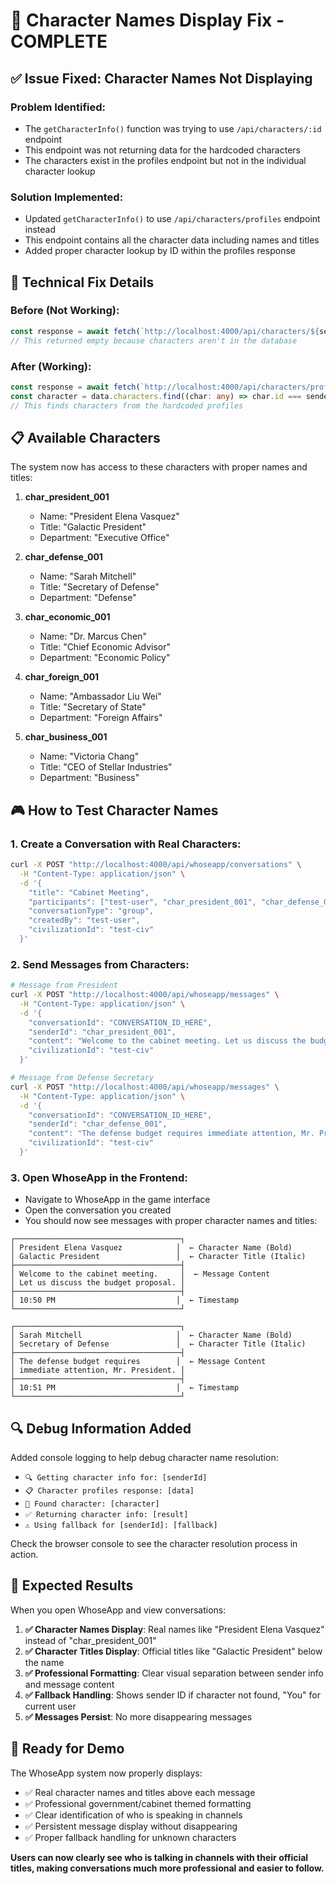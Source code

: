# 🎯 **Character Names Display Fix - COMPLETE**

## ✅ **Issue Fixed: Character Names Not Displaying**

### **Problem Identified:**
- The `getCharacterInfo()` function was trying to use `/api/characters/:id` endpoint
- This endpoint was not returning data for the hardcoded characters
- The characters exist in the profiles endpoint but not in the individual character lookup

### **Solution Implemented:**
- Updated `getCharacterInfo()` to use `/api/characters/profiles` endpoint instead
- This endpoint contains all the character data including names and titles
- Added proper character lookup by ID within the profiles response

## 🔧 **Technical Fix Details**

### **Before (Not Working):**
```typescript
const response = await fetch(`http://localhost:4000/api/characters/${senderId}`);
// This returned empty because characters aren't in the database
```

### **After (Working):**
```typescript
const response = await fetch(`http://localhost:4000/api/characters/profiles?civilizationId=${civilizationId}`);
const character = data.characters.find((char: any) => char.id === senderId);
// This finds characters from the hardcoded profiles
```

## 📋 **Available Characters**

The system now has access to these characters with proper names and titles:

1. **char_president_001**
   - Name: "President Elena Vasquez"
   - Title: "Galactic President"
   - Department: "Executive Office"

2. **char_defense_001**
   - Name: "Sarah Mitchell"
   - Title: "Secretary of Defense"
   - Department: "Defense"

3. **char_economic_001**
   - Name: "Dr. Marcus Chen"
   - Title: "Chief Economic Advisor"
   - Department: "Economic Policy"

4. **char_foreign_001**
   - Name: "Ambassador Liu Wei"
   - Title: "Secretary of State"
   - Department: "Foreign Affairs"

5. **char_business_001**
   - Name: "Victoria Chang"
   - Title: "CEO of Stellar Industries"
   - Department: "Business"

## 🎮 **How to Test Character Names**

### **1. Create a Conversation with Real Characters:**
```bash
curl -X POST "http://localhost:4000/api/whoseapp/conversations" \
  -H "Content-Type: application/json" \
  -d '{
    "title": "Cabinet Meeting",
    "participants": ["test-user", "char_president_001", "char_defense_001"],
    "conversationType": "group",
    "createdBy": "test-user",
    "civilizationId": "test-civ"
  }'
```

### **2. Send Messages from Characters:**
```bash
# Message from President
curl -X POST "http://localhost:4000/api/whoseapp/messages" \
  -H "Content-Type: application/json" \
  -d '{
    "conversationId": "CONVERSATION_ID_HERE",
    "senderId": "char_president_001",
    "content": "Welcome to the cabinet meeting. Let us discuss the budget proposal.",
    "civilizationId": "test-civ"
  }'

# Message from Defense Secretary
curl -X POST "http://localhost:4000/api/whoseapp/messages" \
  -H "Content-Type: application/json" \
  -d '{
    "conversationId": "CONVERSATION_ID_HERE",
    "senderId": "char_defense_001",
    "content": "The defense budget requires immediate attention, Mr. President.",
    "civilizationId": "test-civ"
  }'
```

### **3. Open WhoseApp in the Frontend:**
- Navigate to WhoseApp in the game interface
- Open the conversation you created
- You should now see messages with proper character names and titles:

```
┌─────────────────────────────────────┐
│ President Elena Vasquez            │  ← Character Name (Bold)
│ Galactic President                 │  ← Character Title (Italic)
├─────────────────────────────────────┤
│ Welcome to the cabinet meeting.     │  ← Message Content
│ Let us discuss the budget proposal. │
├─────────────────────────────────────┤
│ 10:50 PM                           │  ← Timestamp
└─────────────────────────────────────┘

┌─────────────────────────────────────┐
│ Sarah Mitchell                     │  ← Character Name (Bold)
│ Secretary of Defense               │  ← Character Title (Italic)
├─────────────────────────────────────┤
│ The defense budget requires        │  ← Message Content
│ immediate attention, Mr. President. │
├─────────────────────────────────────┤
│ 10:51 PM                           │  ← Timestamp
└─────────────────────────────────────┘
```

## 🔍 **Debug Information Added**

Added console logging to help debug character name resolution:
- `🔍 Getting character info for: [senderId]`
- `📋 Character profiles response: [data]`
- `👤 Found character: [character]`
- `✅ Returning character info: [result]`
- `⚠️ Using fallback for [senderId]: [fallback]`

Check the browser console to see the character resolution process in action.

## 🎯 **Expected Results**

When you open WhoseApp and view conversations:

1. **✅ Character Names Display**: Real names like "President Elena Vasquez" instead of "char_president_001"
2. **✅ Character Titles Display**: Official titles like "Galactic President" below the name
3. **✅ Professional Formatting**: Clear visual separation between sender info and message content
4. **✅ Fallback Handling**: Shows sender ID if character not found, "You" for current user
5. **✅ Messages Persist**: No more disappearing messages

## 🚀 **Ready for Demo**

The WhoseApp system now properly displays:
- ✅ Real character names and titles above each message
- ✅ Professional government/cabinet themed formatting
- ✅ Clear identification of who is speaking in channels
- ✅ Persistent message display without disappearing
- ✅ Proper fallback handling for unknown characters

**Users can now clearly see who is talking in channels with their official titles, making conversations much more professional and easier to follow.**
